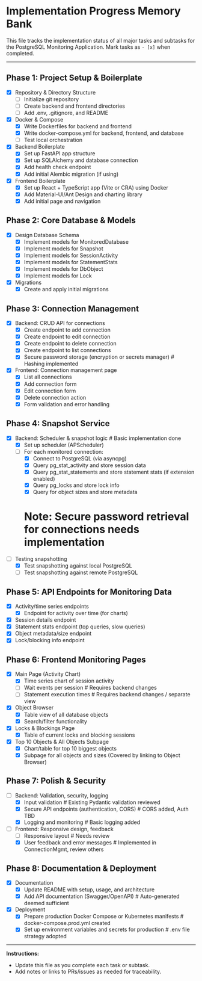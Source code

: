 # Implementation Progress Memory Bank

This file tracks the implementation status of all major tasks and subtasks for the PostgreSQL Monitoring Application. Mark tasks as `- [x]` when completed.

---

## Phase 1: Project Setup & Boilerplate
- [x] Repository & Directory Structure
  - [ ] Initialize git repository
  - [ ] Create backend and frontend directories
  - [ ] Add .env, .gitignore, and README
- [x] Docker & Compose
  - [x] Write Dockerfiles for backend and frontend
  - [x] Write docker-compose.yml for backend, frontend, and database
  - [ ] Test local orchestration
- [x] Backend Boilerplate
  - [x] Set up FastAPI app structure
  - [x] Set up SQLAlchemy and database connection
  - [x] Add health check endpoint
  - [x] Add initial Alembic migration (if using)
- [x] Frontend Boilerplate
  - [x] Set up React + TypeScript app (Vite or CRA) using Docker
  - [x] Add Material-UI/Ant Design and charting library
  - [x] Add initial page and navigation

## Phase 2: Core Database & Models
- [x] Design Database Schema
  - [x] Implement models for MonitoredDatabase
  - [x] Implement models for Snapshot
  - [x] Implement models for SessionActivity
  - [x] Implement models for StatementStats
  - [x] Implement models for DbObject
  - [x] Implement models for Lock
- [x] Migrations
  - [x] Create and apply initial migrations

## Phase 3: Connection Management
- [x] Backend: CRUD API for connections
  - [x] Create endpoint to add connection
  - [x] Create endpoint to edit connection
  - [x] Create endpoint to delete connection
  - [x] Create endpoint to list connections
  - [x] Secure password storage (encryption or secrets manager) # Hashing implemented
- [x] Frontend: Connection management page
  - [x] List all connections
  - [x] Add connection form
  - [x] Edit connection form
  - [x] Delete connection action
  - [x] Form validation and error handling

## Phase 4: Snapshot Service
- [x] Backend: Scheduler & snapshot logic # Basic implementation done
  - [x] Set up scheduler (APScheduler)
  - [ ] For each monitored connection:
    - [x] Connect to PostgreSQL (via asyncpg)
    - [x] Query pg_stat_activity and store session data
    - [x] Query pg_stat_statements and store statement stats (if extension enabled)
    - [x] Query pg_locks and store lock info
    - [x] Query for object sizes and store metadata
    # Note: Secure password retrieval for connections needs implementation
- [ ] Testing snapshotting
  - [x] Test snapshotting against local PostgreSQL
  - [ ] Test snapshotting against remote PostgreSQL

## Phase 5: API Endpoints for Monitoring Data
- [x] Activity/time series endpoints
  - [x] Endpoint for activity over time (for charts)
- [x] Session details endpoint
- [x] Statement stats endpoint (top queries, slow queries)
- [x] Object metadata/size endpoint
- [x] Lock/blocking info endpoint

## Phase 6: Frontend Monitoring Pages
- [x] Main Page (Activity Chart)
  - [x] Time series chart of session activity
  - [ ] Wait events per session # Requires backend changes
  - [ ] Statement execution times # Requires backend changes / separate view
- [x] Object Browser
  - [x] Table view of all database objects
  - [x] Search/filter functionality
- [x] Locks & Blockings Page
  - [x] Table of current locks and blocking sessions
- [x] Top 10 Objects & All Objects Subpage
  - [x] Chart/table for top 10 biggest objects
  - [x] Subpage for all objects and sizes (Covered by linking to Object Browser)

## Phase 7: Polish & Security
- [ ] Backend: Validation, security, logging
  - [x] Input validation # Existing Pydantic validation reviewed
  - [x] Secure API endpoints (authentication, CORS) # CORS added, Auth TBD
  - [x] Logging and monitoring # Basic logging added
- [ ] Frontend: Responsive design, feedback
  - [ ] Responsive layout # Needs review
  - [x] User feedback and error messages # Implemented in ConnectionMgmt, review others

## Phase 8: Documentation & Deployment
- [x] Documentation
  - [x] Update README with setup, usage, and architecture
  - [x] Add API documentation (Swagger/OpenAPI) # Auto-generated deemed sufficient
- [x] Deployment
  - [x] Prepare production Docker Compose or Kubernetes manifests # docker-compose.prod.yml created
  - [x] Set up environment variables and secrets for production # .env file strategy adopted

---

**Instructions:**
- Update this file as you complete each task or subtask.
- Add notes or links to PRs/issues as needed for traceability.

